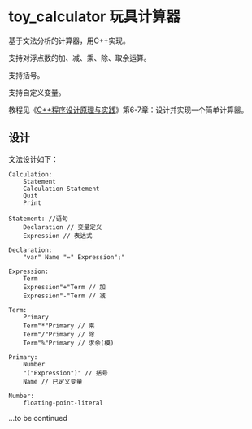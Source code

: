# toy_calculator 玩具计算器
基于文法分析的计算器，用C++实现。

支持对浮点数的加、减、乘、除、取余运算。

支持括号。

支持自定义变量。

教程见《[C++程序设计原理与实践](https://book.douban.com/subject/4068100/)》第6-7章：设计并实现一个简单计算器。

## 设计
文法设计如下：
```
Calculation: 
    Statement
    Calculation Statement
    Quit
    Print

Statement: //语句
    Declaration // 变量定义
    Expression // 表达式

Declaration:
    "var" Name "=" Expression";"

Expression: 
    Term 
    Expression"+"Term // 加
    Expression"-"Term // 减

Term:
    Primary 
    Term"*"Primary // 乘
    Term"/"Primary // 除
    Term"%"Primary // 求余(模)

Primary: 
    Number
    "("Expression")" // 括号
    Name // 已定义变量

Number:
    floating-point-literal
```

...to be continued